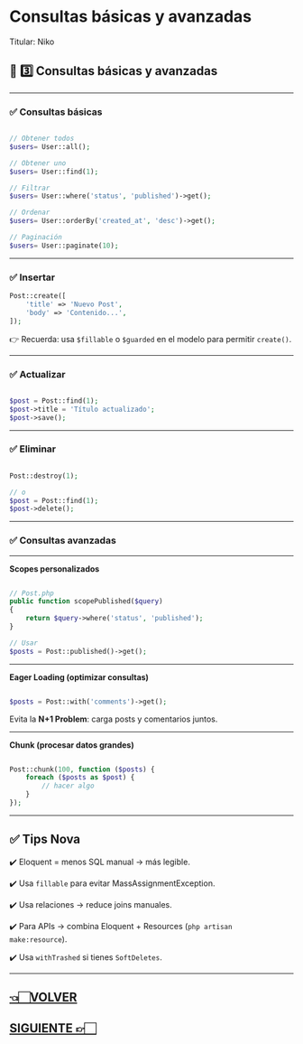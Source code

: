 # Consultas básicas y avanzadas

Titular: Niko

## 📌 **3️⃣ Consultas básicas y avanzadas**

---

### ✅ **Consultas básicas**

```php

// Obtener todos
$users= User::all();

// Obtener uno
$users= User::find(1);

// Filtrar
$users= User::where('status', 'published')->get();

// Ordenar
$users= User::orderBy('created_at', 'desc')->get();

// Paginación
$users= User::paginate(10);

```

---

### ✅ **Insertar**

```php
Post::create([
    'title' => 'Nuevo Post',
    'body' => 'Contenido...',
]);

```

👉 Recuerda: usa `$fillable` o `$guarded` en el modelo para permitir `create()`.

---

### ✅ **Actualizar**

```php

$post = Post::find(1);
$post->title = 'Título actualizado';
$post->save();

```

---

### ✅ **Eliminar**

```php

Post::destroy(1);

// o
$post = Post::find(1);
$post->delete();

```

---

### ✅ **Consultas avanzadas**

---

**Scopes personalizados**

```php

// Post.php
public function scopePublished($query)
{
    return $query->where('status', 'published');
}

// Usar
$posts = Post::published()->get();

```

---

**Eager Loading (optimizar consultas)**

```php

$posts = Post::with('comments')->get();

```

Evita la **N+1 Problem**: carga posts y comentarios juntos.

---

**Chunk (procesar datos grandes)**

```php

Post::chunk(100, function ($posts) {
    foreach ($posts as $post) {
        // hacer algo
    }
});

```

---

## ✅ **Tips Nova**

✔️ Eloquent = menos SQL manual → más legible.

✔️ Usa `fillable` para evitar MassAssignmentException.

✔️ Usa relaciones → reduce joins manuales.

✔️ Para APIs → combina Eloquent + Resources (`php artisan make:resource`).

✔️ Usa `withTrashed` si tienes `SoftDeletes`.

---

## [👈🏻VOLVER](Modelos%20y%20relaciones.md)

## [SIGUIENTE 👉🏻](0.%20Laravel%20index.md)